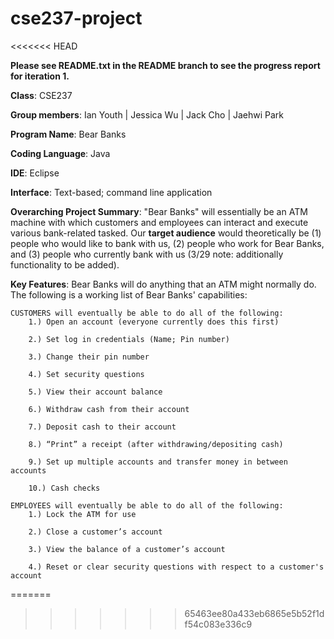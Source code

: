# cse237-project
<<<<<<< HEAD

**Please see README.txt in the README branch to see the progress report for iteration 1.**

**Class**: CSE237

**Group members**: Ian Youth | Jessica Wu | Jack Cho | Jaehwi Park

**Program Name**: Bear Banks

**Coding Language**: Java 

**IDE**: Eclipse

**Interface**: Text-based; command line application

**Overarching Project Summary**: "Bear Banks" will essentially be an ATM machine with which customers and employees can interact and execute various bank-related tasked. Our **target audience** would theoretically be (1) people who would like to bank with us, (2) people who work for Bear Banks, and (3) people who currently bank with us (3/29 note: additionally functionality to be added).

**Key Features**: Bear Banks will do anything that an ATM might normally do. The following is a working list of Bear Banks' capabilities:
    
    CUSTOMERS will eventually be able to do all of the following:
        1.) Open an account (everyone currently does this first)
        
        2.) Set log in credentials (Name; Pin number)
        
        3.) Change their pin number
        
        4.) Set security questions
        
        5.) View their account balance
        
        6.) Withdraw cash from their account
        
        7.) Deposit cash to their account
        
        8.) “Print” a receipt (after withdrawing/depositing cash)
        
        9.) Set up multiple accounts and transfer money in between accounts
        
        10.) Cash checks
        
    EMPLOYEES will eventually be able to do all of the following:
        1.) Lock the ATM for use
        
        2.) Close a customer’s account
        
        3.) View the balance of a customer’s account
        
        4.) Reset or clear security questions with respect to a customer's account


      
=======
>>>>>>> 65463ee80a433eb6865e5b52f1df54c083e336c9
